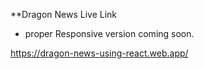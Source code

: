 **Dragon News Live Link 

- proper Responsive version coming soon.

https://dragon-news-using-react.web.app/
